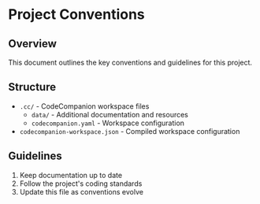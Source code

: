 # Project Conventions

## Overview
This document outlines the key conventions and guidelines for this project.

## Structure
- `.cc/` - CodeCompanion workspace files
  - `data/` - Additional documentation and resources
  - `codecompanion.yaml` - Workspace configuration
- `codecompanion-workspace.json` - Compiled workspace configuration

## Guidelines
1. Keep documentation up to date
2. Follow the project's coding standards
3. Update this file as conventions evolve

